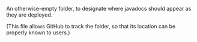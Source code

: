 An otherwise-empty folder, to designate where javadocs should appear as they are deployed.

(This file allows GitHub to track the folder, so that its location can be properly known to users.)
